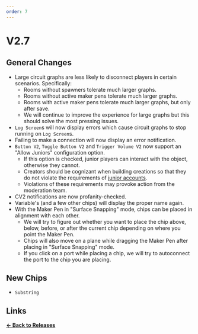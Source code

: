 ```yaml
---
order: 7
---
```


# V2.7

## General Changes

* Large circuit graphs are less likely to disconnect players in certain scenarios. Specifically:
    * Rooms without spawners tolerate much larger graphs.
    * Rooms without active maker pens tolerate much larger graphs.
    * Rooms with active maker pens tolerate much larger graphs, but only after save.
    * We will continue to improve the experience for large graphs but this should solve the most pressing issues.
* `Log Screen`s will now display errors which cause circuit graphs to stop running on `Log Screen`s.
* Failing to make a connection will now display an error notification.
* `Button V2`, `Toggle Button V2` and `Trigger Volume V2` now support an "Allow Juniors" configuration option.
    * If this option is checked, junior players can interact with the object, otherwise they cannot.
    * Creators should be cognizant when building creations so that they do not violate the requirements of [junior accounts](https://recroom.happyfox.com/kb/article/19-junior-accounts/).
    * Violations of these requirements may provoke action from the moderation team.
* CV2 notifications are now profanity-checked.
* Variable's (and a few other chips) will display the proper name again.
* With the Maker Pen in "Surface Snapping" mode, chips can be placed in alignment with each other.
    * We will try to figure out whether you want to place the chip above, below, before, or after the current chip depending on where you point the Maker Pen.
    * Chips will also move on a plane while dragging the Maker Pen after placing in "Surface Snapping" mode.
    * If you click on a port while placing a chip, we will try to autoconnect the port to the chip you are placing.

## New Chips

* `Substring`

## Links

**[<- Back to Releases](./)**
